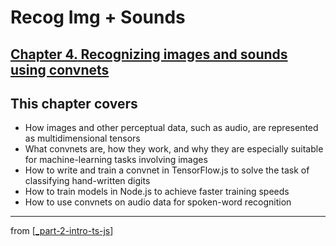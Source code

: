 # Recog Img + Sounds

## [**Chapter 4.** Recognizing images and sounds using convnets](https://livebook.manning.com/book/deep-learning-with-javascript/chapter-4/)

## This chapter covers

- How images and other perceptual data, such as audio, are represented as multidimensional tensors
- What convnets are, how they work, and why they are especially suitable for machine-learning tasks involving images
- How to write and train a convnet in TensorFlow.js to solve the task of classifying hand-written digits
- How to train models in Node.js to achieve faster training speeds
- How to use convnets on audio data for spoken-word recognition

---
from [[_part-2-intro-ts-js]]

[//begin]: # "Autogenerated link references for markdown compatibility"
[_part-2-intro-ts-js]: ../_part-2-intro-ts-js.md "Part 2 Intro TS JS"
[//end]: # "Autogenerated link references"